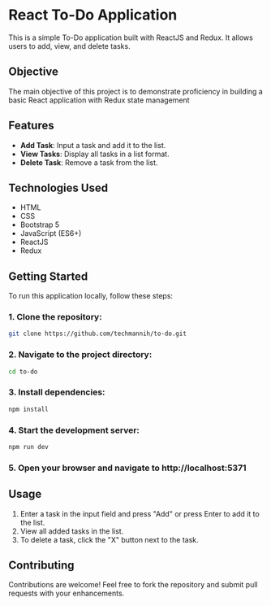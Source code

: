 # React To-Do Application
This is a simple To-Do application built with ReactJS and Redux. It allows users to add, view, and delete tasks.

## Objective
The main objective of this project is to demonstrate proficiency in building a basic React application with Redux state management
## Features
- **Add Task**: Input a task and add it to the list.
- **View Tasks**: Display all tasks in a list format.
- **Delete Task**: Remove a task from the list.

## Technologies Used
- HTML
- CSS
- Bootstrap 5
- JavaScript (ES6+)
- ReactJS
- Redux
## Getting Started
To run this application locally, follow these steps:
 ### 1. Clone the repository:
```bash
git clone https://github.com/techmannih/to-do.git
````
### 2. Navigate to the project directory:
```bash
cd to-do
````
### 3. Install dependencies:
```bash
npm install
````
### 4. Start the development server:
```bash
npm run dev
````
### 5. Open your browser and navigate to http://localhost:5371

## Usage
1. Enter a task in the input field and press "Add" or press Enter to add it to the list.
3. View all added tasks in the list.
4. To delete a task, click the "X" button next to the task.

## Contributing
Contributions are welcome! Feel free to fork the repository and submit pull requests with your enhancements.


